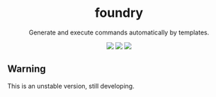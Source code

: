 <div align="center">
<h1>foundry</h1>
<p>Generate and execute commands automatically by templates.</p>
<img src="https://img.shields.io/travis/kkocdko/foundry?style=flat-square&color=4caf50">
<img src="https://img.shields.io/github/v/release/kkocdko/foundry?include_prereleases&style=flat-square&color=4caf50">
<img src="https://img.shields.io/github/license/kkocdko/foundry.svg?style=flat-square&color=4caf50">
</div>

## Warning

This is an unstable version, still developing.
